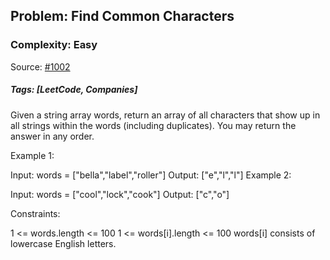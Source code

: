 ## Problem: Find Common Characters

### Complexity: Easy

Source: [#1002](https://leetcode.com/problems/find-common-characters/description/)

##### Tags: [LeetCode, Companies]

Given a string array words, return an array of all characters that show up in all strings within the words (including duplicates). You may return the answer in any order.

Example 1:

Input: words = ["bella","label","roller"]
Output: ["e","l","l"]
Example 2:

Input: words = ["cool","lock","cook"]
Output: ["c","o"]

Constraints:

1 <= words.length <= 100
1 <= words[i].length <= 100
words[i] consists of lowercase English letters.
